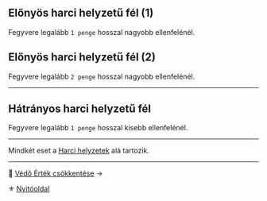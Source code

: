 ## Előnyös harci helyzetű fél (1)

Fegyvere legalább `1 penge` hosszal nagyobb ellenfelénél.

## Előnyös harci helyzetű fél (2)

Fegyvere legalább `2 penge` hosszal nagyobb ellenfelénél.

---
## Hátrányos harci helyzetű fél

Fegyvere legalább `1 penge` hosszal kisebb ellenfelénél.

---

Mindkét eset a [Harci helyzetek](065_01_harci_helyzetek.md) alá tartozik.

---

🔗 [Védő Érték csökkentése](064_02_04_vedo_ertek_csokkentese.md) →

⚜️ [Nyitóoldal](start.md#6-harcrendszer-%EF%B8%8F)
